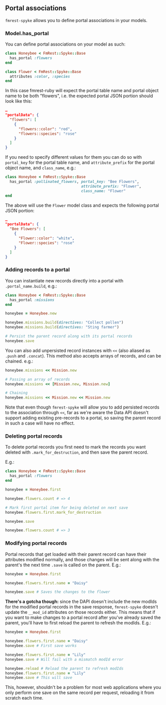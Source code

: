 ## Portal associations

`fmrest-spyke` allows you to define portal associations in your models.

### Model.has_portal

You can define portal associations on your model as such:

```ruby
class Honeybee < FmRest::Spyke::Base
  has_portal :flowers
end

class Flower < FmRest::Spyke::Base
  attributes :color, :species
end
```

In this case fmrest-ruby will expect the portal table name and portal object
name to be both "flowers", i.e. the expected portal JSON portion should look
like this:

```json
…
"portalData": {
  "flowers": [
    {
      "flowers::color": "red",
      "flowers::species": "rose"
    }
  ]
}
```

If you need to specify different values for them you can do so with
`portal_key` for the portal table name, and `attribute_prefix` for the portal
object name, and `class_name`, e.g.:

```ruby
class Honeybee < FmRest::Spyke::Base
  has_portal :pollinated_flowers, portal_key: "Bee Flowers",
                                  attribute_prefix: "Flower",
                                  class_name: "Flower"
end
```

The above will use the `Flower` model class and expects the following portal JSON
portion:

```json
…
"portalData": {
  "Bee Flowers": [
    {
      "Flower::color": "white",
      "Flower::species": "rose"
    }
  ]
}
```

### Adding records to a portal

You can instantiate new records directly into a portal with
`.portal_name.build`, e.g.:

```ruby
class Honeybee < FmRest::Spyke::Base
  has_portal :missions
end

honeybee = Honeybee.new

honeybee.missions.build(directives: "Collect pollen")
honeybee.missions.build(directives: "Sting farmer")

# Persist the parent record along with its portal records
honeybee.save
```

You can also add unpersisted record instances with `<<` (also aliased as
`.push` and `.concat`). This method also accepts arrays of records, and can be
chained.  e.g.:

```ruby
honeybee.missions << Mission.new

# Passing an array of records
honeybee.missions << [Mission.new, Mission.new]

# Chaining
honeybee.missions << Mission.new << Mission.new
```

Note that even though `fmrest-spyke` will allow you to add persisted records to
the association through `<<`, far as we're aware the Data API doesn't support
adding existing pre-records to a portal, so saving the parent record in such a
case will have no effect.

### Deleting portal records

To delete portal records you first need to mark the records you want deleted
with `.mark_for_destruction`, and then save the parent record.

E.g.:

```ruby
class Honeybee < FmRest::Spyke::Base
  has_portal :flowers
end

honeybee = Honeybee.first

honeybee.flowers.count # => 4

# Mark first portal item for being deleted on next save
honeybee.flowers.first.mark_for_destruction

honeybee.save

honeybee.flowers.count # => 3
```

### Modifying portal records

Portal records that get loaded with their parent record can have their
attributes modified normally, and those changes will be sent along with the
parent's the next time `.save` is called on the parent. E.g.:

```ruby
honeybee = Honeybee.first

honeybee.flowers.first.name = "Daisy"

honeybee.save # Saves the changes to the flower
```

**There's a gotcha though:** since the DAPI doesn't include the new modIds for
the modified portal records in the save response, `fmrest-spyke` doesn't update
the `__mod_id` attributes on those records either. This means that if you want
to make changes to a portal record after you've already saved the parent,
you'll have to first reload the parent to refresh the modIds. E.g.:

```ruby
honeybee = Honeybee.first

honeybee.flowers.first.name = "Daisy"
honeybee.save # First save works

honeybee.flowers.first.name = "Lily"
honeybee.save # Will fail with a mismatch modId error

honeybee.reload # Reload the parent to refresh modIds
honeybee.flowers.first.name = "Lily"
honeybee.save # This will save
```

This, however, shouldn't be a problem for most web applications where you only
perform one save on the same record per request, reloading it from scratch each
time.
